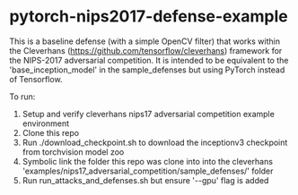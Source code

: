 # pytorch-nips2017-defense-example

This is a baseline defense (with a simple OpenCV filter) that works within the Cleverhans (https://github.com/tensorflow/cleverhans) framework for the NIPS-2017 adversarial competition. It is intended to be equivalent to the 'base_inception_model' in the sample_defenses but using PyTorch instead of Tensorflow. 

To run:
1. Setup and verify cleverhans nips17 adversarial competition example environment
2. Clone this repo
3. Run ./download_checkpoint.sh to download the inceptionv3 checkpoint from torchvision model zoo
4. Symbolic link the folder this repo was clone into into the cleverhans 'examples/nips17_adversarial_competition/sample_defenses/' folder
5. Run run_attacks_and_defenses.sh but ensure '--gpu' flag is added

